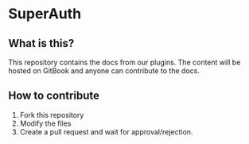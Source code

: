 # SuperAuth

## What is this?

This repository contains the docs from our plugins. The content will be hosted on GitBook and anyone can contribute to the docs.

## How to contribute

1. Fork this repository
2. Modify the files
3. Create a pull request and wait for approval/rejection.


